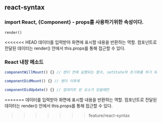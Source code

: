 ## react-syntax



### import React, {Component} - props를 사용하기위한 속성이다.

~~~ 
render() 
~~~

<<<<<<< HEAD
데이터를 입력받아 화면에 표시할 내용을 반환하는 역할. 컴포넌트로 전달된 데이터는 render() 안에서 this.props를 통해 접근할 수 있다.

### React 내장 메소드

~~~javascript
componentWillMount() {} // 렌더 전에 실행되는 함수, setState의 초기화를 하기 위해

componentDidMount() {} // 렌더 이후에 

componentDidUpdate() {} // 업데이트 된 요소가 있을때만
~~~

=======
데이터를 입력받아 화면에 표시할 내용을 반환하는 역할. 컴포넌트로 전달된 데이터는 render() 안에서 this.props를 통해 접근할 수 있다.
>>>>>>> feature/react-syntax
